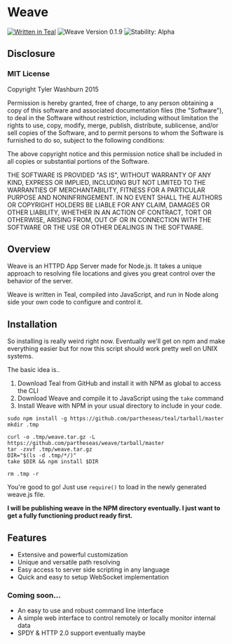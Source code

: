 # Weave

[![Written in Teal](http://img.shields.io/badge/teal-v0.3.1-62eaaa.svg?style=flat)](https://github.com/partheseas/teal)
![Weave Version 0.1.9](https://img.shields.io/badge/weave-v0.1.8-5050DD.svg?style=flat)
![Stability: Alpha](http://img.shields.io/badge/stability-alpha-f04c5e.svg?style=flat)

## Disclosure

### MIT License

Copyright Tyler Washburn 2015

Permission is hereby granted, free of charge, to any person obtaining a copy
of this software and associated documentation files (the "Software"), to deal
in the Software without restriction, including without limitation the rights
to use, copy, modify, merge, publish, distribute, sublicense, and/or sell
copies of the Software, and to permit persons to whom the Software is
furnished to do so, subject to the following conditions:

The above copyright notice and this permission notice shall be included in all
copies or substantial portions of the Software.

THE SOFTWARE IS PROVIDED "AS IS", WITHOUT WARRANTY OF ANY KIND, EXPRESS OR
IMPLIED, INCLUDING BUT NOT LIMITED TO THE WARRANTIES OF MERCHANTABILITY,
FITNESS FOR A PARTICULAR PURPOSE AND NONINFRINGEMENT. IN NO EVENT SHALL THE
AUTHORS OR COPYRIGHT HOLDERS BE LIABLE FOR ANY CLAIM, DAMAGES OR OTHER
LIABILITY, WHETHER IN AN ACTION OF CONTRACT, TORT OR OTHERWISE, ARISING FROM,
OUT OF OR IN CONNECTION WITH THE SOFTWARE OR THE USE OR OTHER DEALINGS IN THE
SOFTWARE.

## Overview

Weave is an HTTPD App Server made for Node.js. It takes a unique approach to resolving
file locations and gives you great control over the behavior of the server.

Weave is written in Teal, compiled into JavaScript, and run in Node along side
your own code to configure and control it.

## Installation

So installing is really weird right now. Eventually we'll get on npm and make everything
easier but for now this script should work pretty well on UNIX systems.

The basic idea is..
1. Download Teal from GitHub and install it with NPM as global to access the CLI
2. Download Weave and compile it to JavaScript using the `take` command
3. Install Weave with NPM in your usual directory to include in your code.

```Shell
sudo npm install -g https://github.com/partheseas/teal/tarball/master
mkdir .tmp

curl -o .tmp/weave.tar.gz -L https://github.com/partheseas/weave/tarball/master
tar -zxvf .tmp/weave.tar.gz
DIR="$(ls -d .tmp/*/)"
take $DIR && npm install $DIR

rm .tmp -r
```

You're good to go! Just use `require()` to load in the newly generated weave.js file.

**I will be publishing weave in the NPM directory eventually. I just want to get a fully functioning product ready first.**

## Features
- Extensive and powerful customization
- Unique and versatile path resolving
- Easy access to server side scripting in any language
- Quick and easy to setup WebSocket implementation


### Coming soon...
- An easy to use and robust command line interface
- A simple web interface to control remotely or locally monitor internal data
- SPDY & HTTP 2.0 support eventually maybe
